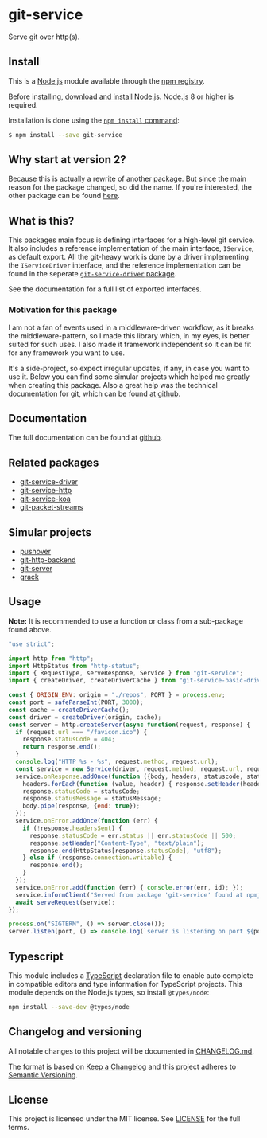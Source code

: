 # git-service

Serve git over http(s).

## Install

This is a [Node.js](https://nodejs.org/en/) module available through the
[npm registry](https://www.npmjs.com/).

Before installing, [download and install Node.js](https://nodejs.org/en/download/).
Node.js 8 or higher is required.

Installation is done using the
[`npm install` command](https://docs.npmjs.com/getting-started/installing-npm-packages-locally):

```sh
$ npm install --save git-service
```

## Why start at version 2?

Because this is actually a rewrite of another package. But since the main reason for the
package changed, so did the name. If you're interested, the other package can be found
[here](.).

## What is this?

This packages main focus is defining interfaces for a high-level git service. It also
includes a reference implementation of the main interface, `IService`, as default export.
All the git-heavy work is done by a driver implementing the `IServiceDriver` interface,
and the reference implementation can be found in the seperate
[`git-service-driver` package](.).

See the documentation for a full list of exported interfaces.

### Motivation for this package

I am not a fan of events used in a middleware-driven workflow, as it breaks the
middleware-pattern, so I made this library which, in my eyes, is better suited for such
uses. I also made it framework independent so it can be fit for any framework you want to
use.

It's a side-project, so expect irregular updates, if any, in case you want to use it.
Below you can find some simular projects which helped me greatly when creating this
package. Also a great help was the technical documentation for git, which can be found
[at github](https://github.com/git/git/blob/master/Documentation/technical).

## Documentation

The full documentation can be  found at [github](.).

## Related packages

- [git-service-driver](.)
- [git-service-http](.)
- [git-service-koa](.)
- [git-packet-streams](.)

## Simular projects

- [pushover](https://github.com/substack/pushover)
- [git-http-backend](https://github.com/substack/git-http-backend)
- [git-server](.)
- [grack](.)

## Usage

**Note:** It is recommended to use a function or class from a sub-package found above.

```js
"use strict";

import http from "http";
import HttpStatus from "http-status";
import { RequestType, serveResponse, Service } from "git-service";
import { createDriver, createDriverCache } from "git-service-basic-drivers";

const { ORIGIN_ENV: origin = "./repos", PORT } = process.env;
const port = safeParseInt(PORT, 3000);
const cache = createDriverCache();
const driver = createDriver(origin, cache);
const server = http.createServer(async function(request, response) {
  if (request.url === "/favicon.ico") {
    response.statusCode = 404;
    return response.end();
  }
  console.log("HTTP %s - %s", request.method, request.url);
  const service = new Service(driver, request.method, request.url, request.headers, request);
  service.onResponse.addOnce(function ({body, headers, statuscode, statusMessage}) {
    headers.forEach(function (value, header) { response.setHeader(header, value); });
    response.statusCode = statusCode;
    response.statusMessage = statusMessage;
    body.pipe(response, {end: true});
  });
  service.onError.addOnce(function (err) {
    if (!response.headersSent) {
      response.statusCode = err.status || err.statusCode || 500;
      response.setHeader("Content-Type", "text/plain");
      response.end(HttpStatus[response.statusCode], "utf8");
    } else if (response.connection.writable) {
      response.end();
    }
  });
  service.onError.add(function (err) { console.error(err, id); });
  service.informClient("Served from package 'git-service' found at npmjs.com");
  await serveRequest(service);
});

process.on("SIGTERM", () => server.close());
server.listen(port, () => console.log(`server is listening on port ${port}`));
```

## Typescript

This module includes a [TypeScript](https://www.typescriptlang.org/)
declaration file to enable auto complete in compatible editors and type
information for TypeScript projects. This module depends on the Node.js
types, so install `@types/node`:

```sh
npm install --save-dev @types/node
```

## Changelog and versioning

All notable changes to this project will be documented in [CHANGELOG.md](./CHANGELOG.md).

The format is based on [Keep a Changelog](http://keepachangelog.com/en/1.0.0/)
and this project adheres to [Semantic Versioning](http://semver.org/spec/v2.0.0.html).

## License

This project is licensed under the MIT license. See [LICENSE](./LICENSE) for the full terms.
